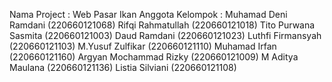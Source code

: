 Nama Project : Web Pasar Ikan
Anggota Kelompok : Muhamad Deni Ramdani (220660121068)
Rifqi Rahmatullah (220660121018)
Tito Purwana Sasmita (220660121003)
Daud Ramdani 
(220660121023)
Luthfi Firmansyah (220660121103)
M.Yusuf Zulfikar (220660121110)
Muhamad Irfan (220660121160)
Argyan Mochammad Rizky (220660121009)
M Aditya Maulana (220660121136) Listia Silviani (220660121108)
